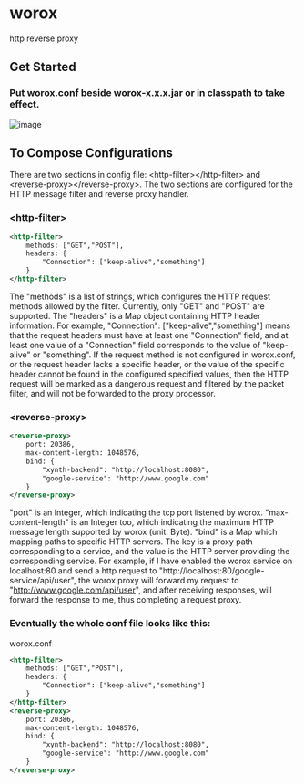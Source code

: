 # worox
http reverse proxy

## Get Started

### Put worox.conf beside worox-x.x.x.jar or in classpath to take effect.
![image](https://github.com/vortezwohl/worox/assets/117743023/890565da-a650-4fce-80a1-3b4f05493e77)


## To Compose Configurations
There are two sections in config file: \<http-filter\>\</http-filter\> and \<reverse-proxy\>\</reverse-proxy\>. The two sections are configured for the HTTP message filter and reverse proxy handler.
### \<http-filter\>
```xml
<http-filter>
    methods: ["GET","POST"],
    headers: {
        "Connection": ["keep-alive","something"]
    }
</http-filter>
```
The "methods" is a list of strings, which configures the HTTP request methods allowed by the filter. Currently, only "GET" and "POST" are supported. The "headers" is a Map object containing HTTP header information. For example, "Connection": ["keep-alive","something"] means that the request headers must have at least one "Connection" field, and at least one value of a "Connection" field corresponds to the value of "keep-alive" or "something". If the request method is not configured in worox.conf, or the request header lacks a specific header, or the value of the specific header cannot be found in the configured specified values, then the HTTP request will be marked as a dangerous request and filtered by the packet filter, and will not be forwarded to the proxy processor.
### \<reverse-proxy\>
```xml
<reverse-proxy>
    port: 20386,
    max-content-length: 1048576,
    bind: {
        "xynth-backend": "http://localhost:8080",
        "google-service": "http://www.google.com"
    }
</reverse-proxy>
```
"port" is an Integer, which indicating the tcp port listened by worox. "max-content-length" is an Integer too, which indicating the maximum HTTP message length supported by worox (unit: Byte). "bind" is a Map which mapping paths to specific HTTP servers. The key is a proxy path corresponding to a service, and the value is the HTTP server providing the corresponding service. For example, if I have enabled the worox service on localhost:80 and send a http request to "http://localhost:80/google-service/api/user", the worox proxy will forward my request to "http://www.google.com/api/user", and after receiving responses, will forward the response to me, thus completing a request proxy.
### Eventually the whole conf file looks like this: 
worox.conf
```xml
<http-filter>
    methods: ["GET","POST"],
    headers: {
        "Connection": ["keep-alive","something"]
    }
</http-filter>
<reverse-proxy>
    port: 20386,
    max-content-length: 1048576,
    bind: {
        "xynth-backend": "http://localhost:8080",
        "google-service": "http://www.google.com"
    }
</reverse-proxy>
```
